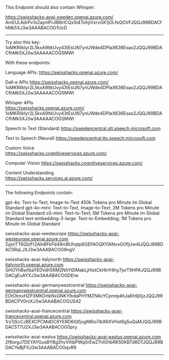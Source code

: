 This Endpoint should also contain Whisper:

https://swisshacks-aoai-sweden.openai.azure.com/
AmEUL6drPv1x2aynlPrJlB8rlCQxSI4TohjiVxrvGK1jOLfeQGVFJQQJ99BDACfhMk5XJ3w3AAABACOG1UcD

*********************************************************************************************

Try also this key:
1oMKRiIkIyr2L5kxA9ltkUvy43tEsUN7ynUWde4DPIaX636Esao2JQQJ99BDACfhMk5XJ3w3AAAAACOGSMWt

With these endpoints:

Language APIs: 
https://swisshacks.openai.azure.com/

Dall-e APIs	
https://swisshacks.openai.azure.com/
1oMKRiIkIyr2L5kxA9ltkUvy43tEsUN7ynUWde4DPIaX636Esao2JQQJ99BDACfhMk5XJ3w3AAAAACOGSMWt

Whisper APIs	
https://swisshacks.openai.azure.com/
1oMKRiIkIyr2L5kxA9ltkUvy43tEsUN7ynUWde4DPIaX636Esao2JQQJ99BDACfhMk5XJ3w3AAAAACOGSMWt

Speech to Text (Standard)
https://swedencentral.stt.speech.microsoft.com

Text to Speech (Neural)	
https://swedencentral.tts.speech.microsoft.com

Custom Voice	
https://swisshacks.cognitiveservices.azure.com/

Computer Vision	
https://swisshacks.cognitiveservices.azure.com/

Content Understanding	
https://swisshacks.services.ai.azure.com/





*********************************************************************************************


The following Endpoints contain:  

gpt-4o:	Text-to-Text, Image-to-Text	450k Tokens pro Minute im Global Standard
gpt-4o-mini:	Text-to-Text, Image-to-Text;	2M Tokens pro Minute im Global Standard
o3-mini:	Text-to-Text;	5M Tokens pro Minute im Global Standard
text-embedding-3-large:	Text-to-Embedding;	1M Tokens pro Minute im Global Standard


swisshacks-aoai-westeurope
https://swisshacks-aoai-westeurope.openai.azure.com
2yjmTT6QIzFt2Aln8FkFd49mBUhqtp6GEFAOQX11ANvxGOfjUw4IJQQJ99BDAC5RqLJXJ3w3AAABACOG9ngV


swisshacks-aoai-italynorth
https://swisshacks-aoai-italynorth.openai.azure.com
GHOYhBwfbaYE0Vdh5RM2NhYtDMabLjHistCkHInY4hy7jxrT9HPAJQQJ99BDACgEuAYXJ3w3AAABACOGDEtw


swisshacks-aoai-germanywestcentral
https://swisshacks-aoai-germanywestcentral.openai.azure.com
EOtOtmxHZP3MKOrtkNxGNKYIbdaPHYMZNAcYCpnnp4hJa6h9jXjzJQQJ99BDACPV0roXJ3w3AAABACOGUS42

swisshacks-aoai-francecentral
https://swisshacks-aoai-francecentral.openai.azure.com
1rz7jScCJBEXCPCMdDC8YERD6IQfjogM8io7ibX6XVHst8g5uQsMJQQJ99BDAC5T7U2XJ3w3AAABACOG0pry

swisshacks-aoai-eastus	https://swisshacks-aoai-eastus.openai.azure.com
2f8orgJ7DEYAYGusBYBg2hvVIhbPWq0rEwZ7nIGhbRK50KBTd6DTJQQJ99BDACYeBjFXJ3w3AAABACOGqvR9


*********************************************************************************************





